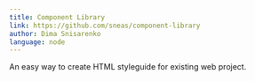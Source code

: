 ```yaml
---
title: Component Library
link: https://github.com/sneas/component-library
author: Dima Snisarenko
language: node
---
```


An easy way to create HTML styleguide for existing web project.